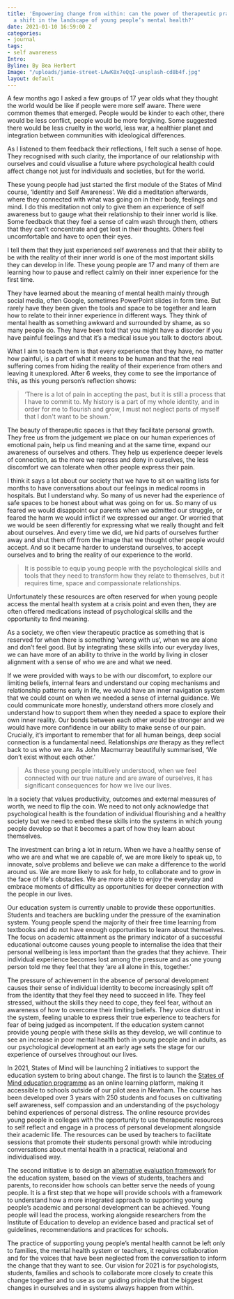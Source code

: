 ```yaml
---
title: 'Empowering change from within: can the power of therapeutic practice create
  a shift in the landscape of young people’s mental health?'
date: 2021-01-10 16:59:00 Z
categories:
- journal
tags:
- self awareness
Intro: 
Byline: By Bea Herbert
Image: "/uploads/jamie-street-LAwK8x7eQqI-unsplash-cd8b4f.jpg"
layout: default
---
```



A few months ago I asked a few groups of 17 year olds what they thought the world would be like if people were more self aware. There were common themes that emerged. People would be kinder to each other, there would be less conflict, people would be more forgiving. Some suggested there would be less cruelty in the world, less war, a healthier planet and integration between communities with ideological differences.

As I listened to them feedback their reflections, I felt such a sense of hope. They recognised with such clarity, the importance of our relationship with ourselves and could visualise a future where psychological health could affect change not just for individuals and societies, but for the world.

These young people had just started the first module of the States of Mind course, ‘Identity and Self Awareness’. We did a meditation afterwards, where they connected with what was going on in their body, feelings and mind. I do this meditation not only to give them an experience of self awareness but to gauge what their relationship to their inner world is like. Some feedback that they feel a sense of calm wash through them, others that they can't concentrate and get lost in their thoughts. Others feel uncomfortable and have to open their eyes.

I tell them that they just experienced self awareness and that their ability to be with the reality of their inner world is one of the most important skills they can develop in life. These young people are 17 and many of them are learning how to pause and reflect calmly on their inner experience for the first time.

They have learned about the meaning of mental health mainly through social media, often Google, sometimes PowerPoint slides in form time. But rarely have they been given the tools and space to be together and learn how to relate to their inner experience in different ways. They think of mental health as something awkward and surrounded by shame, as so many people do. They have been told that you might have a disorder if you have painful feelings and that it’s a medical issue you talk to doctors about.

What I aim to teach them is that every experience that they have, no matter how painful, is a part of what it means to be human and that the real suffering comes from hiding the reality of their experience from others and leaving it unexplored. After 6 weeks, they come to see the importance of this, as this young person’s reflection shows:

> ‘There is a lot of pain in accepting the past, but it is still a process that I have to commit to. My history is a part of my whole identity, and in order for me to flourish and grow, I must not neglect parts of myself that I don't want to be shown.’

The beauty of therapeutic spaces is that they facilitate personal growth. They free us from the judgement we place on our human experiences of emotional pain, help us find meaning and at the same time, expand our awareness of ourselves and others. They help us experience deeper levels of connection, as the more we repress and deny in ourselves, the less discomfort we can tolerate when other people express their pain.

I think it says a lot about our society that we have to sit on waiting lists for months to have conversations about our feelings in medical rooms in hospitals. But I understand why. So many of us never had the experience of safe spaces to be honest about what was going on for us. So many of us feared we would disappoint our parents when we admitted our struggle, or feared the harm we would inflict if we expressed our anger. Or worried that we would be seen differently for expressing what we really thought and felt about ourselves. And every time we did, we hid parts of ourselves further away and shut them off from the image that we thought other people would accept. And so it became harder to understand ourselves, to accept ourselves and to bring the reality of our experience to the world.

> It is possible to equip young people with the psychological skills and tools that they need to transform how they relate to themselves, but it requires time, space and compassionate relationships.  

Unfortunately these resources are often reserved for when young people access the mental health system at a crisis point and even then, they are often offered medications instead of psychological skills and the opportunity to find meaning.

As a society, we often view therapeutic practice as something that is reserved for when there is something ‘wrong with us’, when we are alone and don’t feel good. But by integrating these skills into our everyday lives, we can have more of an ability to thrive in the world by living in closer alignment with a sense of who we are and what we need.

If we were provided with ways to be with our discomfort, to explore our limiting beliefs, internal fears and understand our coping mechanisms and relationship patterns early in life, we would have an inner navigation system that we could count on when we needed a sense of internal guidance. We could communicate more honestly, understand others more closely and understand how to support them when they needed a space to explore their own inner reality. Our bonds between each other would be stronger and we would have more confidence in our ability to make sense of our pain. 
Crucially, it’s important to remember that for all human beings, deep social connection is a fundamental need. Relationships *are* therapy as they reflect back to us who we are. As John Macmurray beautifully summarised, ‘We don’t exist without each other.’

> As these young people intuitively understood, when we feel connected with our true nature and are aware of ourselves, it has significant consequences for how we live our lives.


In a society that values productivity, outcomes and external measures of worth, we need to flip the coin. We need to not only acknowledge that psychological health is the foundation of individual flourishing and a healthy society but we need to embed these skills into the systems in which young people develop so that it becomes a part of how they learn about themselves.

The investment can bring a lot in return. When we have a healthy sense of who we are and what we are capable of, we are more likely to speak up, to innovate, solve problems and believe we can make a difference to the world around us. We are more likely to ask for help, to collaborate and to grow in the face of life's obstacles. We are more able to enjoy the everyday and embrace moments of difficulty as opportunities for deeper connection with the people in our lives.

Our education system is currently unable to provide these opportunities. Students and teachers are buckling under the pressure of the examination system. Young people spend the majority of their free time learning from textbooks and do not have enough opportunities to learn about themselves. The focus on academic attainment as the primary indicator of a successful educational outcome causes young people to internalise the idea that their personal wellbeing is less important than the grades that they achieve. Their individual experience becomes lost among the pressure and as one young person told me they feel that they ‘are all alone in this, together.’

The pressure of achievement in the absence of personal development causes their sense of individual identity to become increasingly split off from the identity that they feel they need  to succeed in life. They feel stressed, without the skills they need to cope, they feel fear, without an awareness of how to overcome their limiting beliefs. They voice distrust in the system, feeling unable to express their true experience to teachers for fear of being judged as incompetent. If the education system cannot provide young people with these skills as they develop, we will continue to see an increase in poor mental health both in young people and in adults, as our psychological development at an early age sets the stage for our experience of ourselves throughout our lives.

In 2021, States of Mind will be launching 2 initiatives to support the education system to bring about change. The first is to launch the [States of Mind education programme](https://www.statesofmind.org/journal/2020/11/12/online-education-programme.html) as an online learning platform, making it accessible to schools outside of our pilot area in Newham. The course has been developed over 3 years with 250 students and focuses on cultivating self awareness, self compassion and an understanding of the psychology behind experiences of personal distress. The online resource provides young people in colleges with the opportunity to use therapeutic resources to self reflect and engage in a process of personal development alongside their academic life. The resources can be used by teachers to facilitate sessions that promote their students personal growth while introducing conversations about mental health in a practical, relational and individualised way.

The second initiative is to design an [alternative evaluation framework](https://www.statesofmind.org/journal/2020/11/18/education-inspection-students.html) for the education system, based on the views of students, teachers and parents, to reconsider how schools can better serve the needs of young people.  It is a first step that we hope will provide schools with a framework to understand how a more integrated approach to supporting young people’s academic and personal development can be achieved.  Young people will lead the process, working alongside researchers from the Institute of Education to develop an evidence based and practical set of guidelines, recommendations and practices for schools.

The practice of supporting young people’s mental health cannot be left only to families, the mental health system or teachers, it requires collaboration and for the voices that have been neglected from the conversation to inform the change that they want to see. Our vision for 2021 is for psychologists, students, families and schools to collaborate more closely to create this change together and to use as our guiding principle that the biggest changes in ourselves and in systems always happen from within.